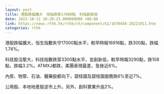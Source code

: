 ```yaml
---
layout: post
title: 港股跌幅擴大　恒指跌穿17000點　科指創新低
date: 2022-10-11 10:20:23.000000000 +08:00
link: https://news.rthk.hk/rthk/ch/component/k2/1670458-20221011.htm
categories: rthk
---
```


港股跌幅擴大，恒生指數失守17000點水平，較早時報16916點，跌300點，跌幅1.74%。

科技股沽壓大，科技指數跌穿3300點水平，並創新低，較早時報3290點，跌108點，跌幅3.2%。ATMXJ都跌，美團表現最差，急挫近8%。

內房、物管、石油、醫藥股都向下，碧桂園及碧桂園服務跌6%至近7%。

公用股、本地地產股逆市上升。另外，創科實業升逾2%。
